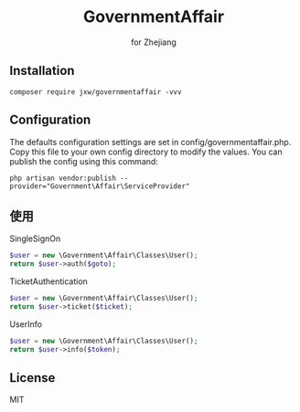 <h1 align="center"> GovernmentAffair </h1>

<p align="center"> for Zhejiang</p>


## Installation

```shell
composer require jxw/governmentaffair -vvv
```
## Configuration
The defaults configuration settings are set in config/governmentaffair.php. Copy this file to your own config directory to modify the values. You can publish the config using this command:
```shell
php artisan vendor:publish --provider="Government\Affair\ServiceProvider"
```
## 使用
SingleSignOn
```php
$user = new \Government\Affair\Classes\User();
return $user->auth($goto);
```
TicketAuthentication
```php
$user = new \Government\Affair\Classes\User();
return $user->ticket($ticket);
```
UserInfo
```php
$user = new \Government\Affair\Classes\User();
return $user->info($token);
```
## License

MIT
